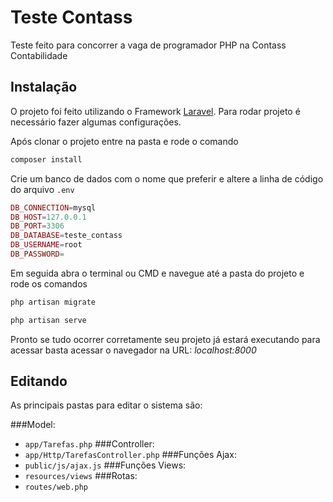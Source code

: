 # Teste Contass

Teste feito para concorrer a vaga de programador PHP na Contass Contabilidade

## Instalação

O projeto foi feito utilizando o Framework [Laravel](http://laravel.com/). Para rodar projeto é necessário fazer algumas configurações.

Após clonar o projeto entre na pasta e rode o comando
```bash
composer install
```

Crie um banco de dados com o nome que preferir e altere a linha de código do arquivo <code>.env </code>

```php
DB_CONNECTION=mysql
DB_HOST=127.0.0.1
DB_PORT=3306
DB_DATABASE=teste_contass
DB_USERNAME=root
DB_PASSWORD=
```

Em seguida abra o terminal ou CMD e navegue até a pasta do projeto e rode os comandos
```bash
php artisan migrate
```

```bash
php artisan serve
```

Pronto se tudo ocorrer corretamente seu projeto já estará executando para acessar basta acessar o navegador na URL: <em>localhost:8000</em>

## Editando
As principais pastas para editar o sistema são:

###Model:
- <code>app/Tarefas.php</code>
###Controller:
- <code>app/Http/TarefasController.php</code>
###Funções Ajax:
- <code>public/js/ajax.js</code>
###Funções Views:
- <code>resources/views</code>
###Rotas:
- <code>routes/web.php</code>
